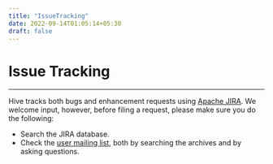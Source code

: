 ```yaml
---
title: "IssueTracking"
date: 2022-09-14T01:05:14+05:30
draft: false
---
```


<!---
  Licensed to the Apache Software Foundation (ASF) under one
  or more contributor license agreements.  See the NOTICE file
  distributed with this work for additional information
  regarding copyright ownership.  The ASF licenses this file
  to you under the Apache License, Version 2.0 (the
  "License"); you may not use this file except in compliance
  with the License.  You may obtain a copy of the License at

  http://www.apache.org/licenses/LICENSE-2.0

  Unless required by applicable law or agreed to in writing,
  software distributed under the License is distributed on an
  "AS IS" BASIS, WITHOUT WARRANTIES OR CONDITIONS OF ANY
  KIND, either express or implied.  See the License for the
  specific language governing permissions and limitations
  under the License. -->

# Issue Tracking
---

Hive tracks both bugs and enhancement requests using [Apache
JIRA][JIRA]. We welcome input,
however, before filing a request, please make sure you do the
following:

* Search the JIRA database.
* Check the [user mailing list][mailingLists], both by searching the archives and by asking questions.

[JIRA]:https://issues.apache.org/jira/browse/HIVE
[mailingLists]: /community/mailinglists/